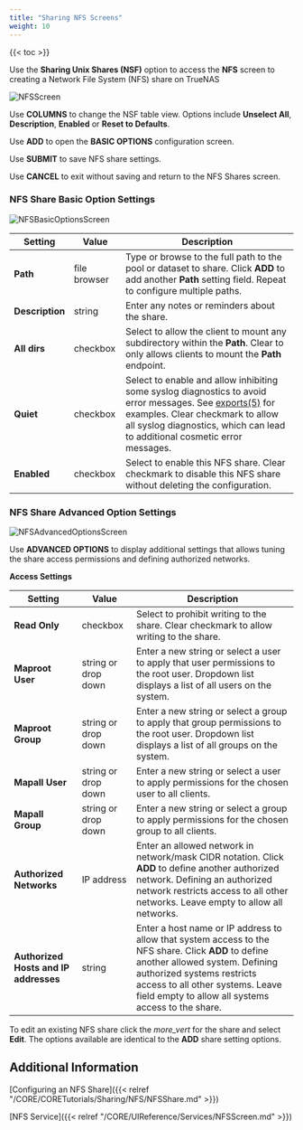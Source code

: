 ```yaml
---
title: "Sharing NFS Screens"
weight: 10
---
```


{{< toc >}}

Use the **Sharing Unix Shares (NSF)** option to access the **NFS** screen to creating a Network File System (NFS) share on TrueNAS

![NFSScreen](/images/CORE/13.0/NFSScreen.png "Sharing NFS Screen")

Use **COLUMNS** to change the NSF table view. Options include **Unselect All**, **Description**, **Enabled** or **Reset to Defaults**.

Use **ADD** to open the **BASIC OPTIONS** configuration screen.

Use **SUBMIT** to save NFS share settings.

Use **CANCEL** to exit without saving and return to the NFS Shares screen.

### NFS Share Basic Option Settings

![NFSBasicOptionsScreen](/images/CORE/13.0/NFSBasicOptionsScreen.png "Services NFS Basic Options")

| Setting | Value | Description |
|---------|-------|-------------|
| **Path** | file browser | Type or browse to the full path to the pool or dataset to share. Click **ADD** to add another **Path** setting field. Repeat to configure multiple paths. |
| **Description** | string | Enter any notes or reminders about the share. |
| **All dirs** | checkbox | Select to allow the client to mount any subdirectory within the **Path**. Clear to only allows clients to mount the **Path** endpoint. |
| **Quiet** | checkbox | Select to enable and allow inhibiting some syslog diagnostics to avoid error messages. See [exports(5)](https://www.freebsd.org/cgi/man.cgi?query=exports) for examples. Clear checkmark to allow all syslog diagnostics, which can lead to additional cosmetic error messages. |
| **Enabled** | checkbox | Select to enable this NFS share. Clear checkmark to disable this NFS share without deleting the configuration. |

### NFS Share Advanced Option Settings

![NFSAdvancedOptionsScreen](/images/CORE/13.0/NFSAdvancedOptionsScreen.png "Services NFS Advanced Options")

Use **ADVANCED OPTIONS** to display additional settings that allows tuning the share access permissions and defining authorized networks.

**Access Settings**

| Setting | Value | Description |
|---------|-------|-------------|
| **Read Only** | checkbox | Select to prohibit writing to the share. Clear checkmark to allow writing to the share. |
| **Maproot User** | string or drop down | Enter a new string or select a user to apply that user permissions to the root user. Dropdown list displays a list of all users on the system. |
| **Maproot Group** | string or drop down | Enter a new string or select a group to apply that group permissions to the root user. Dropdown list displays a list of all groups on the system. |
| **Mapall User** | string or drop down | Enter a new string or select a user to apply permissions for the chosen user to all clients. |
| **Mapall Group** | string or drop down | Enter a new string or select a group to apply permissions for the chosen group to all clients. |
| **Authorized Networks** | IP address | Enter an allowed network in network/mask CIDR notation. Click **ADD** to define another authorized network. Defining an authorized network restricts access to all other networks. Leave empty to allow all networks. |
| **Authorized Hosts and IP addresses** | string | Enter a host name or IP address to allow that system access to the NFS share. Click **ADD** to define another allowed system. Defining authorized systems restricts access to all other systems. Leave field empty to allow all systems access to the share. |

To edit an existing NFS share click the <i class="material-icons" aria-hidden="true" title="Options">more_vert</i> for the share and select **Edit**.
The options available are identical to the **ADD** share setting options.

## Additional Information

[Configuring an NFS Share]({{< relref "/CORE/CORETutorials/Sharing/NFS/NFSShare.md" >}})

[NFS Service]({{< relref "/CORE/UIReference/Services/NFSScreen.md" >}})